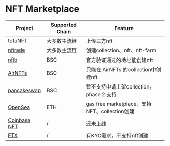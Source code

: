 # NFT Marketplace

| Project                                               | Supported Chain | Feature                                       |
| ----------------------------------------------------- | --------------- | --------------------------------------------- |
| [tofuNFT](https://tofunft.com/)                       | 大多数主流链    | 上传三方nft                                   |
| [nftrade](https://nftrade.com/)                       | 大多数主流链    | 创建collection、nft、nft-farm                 |
| [nftb](https://nftb.io)                               | BSC             | 官方验证通过的地址能创建nft                   |
| [AirNFTs](https://app.airnfts.com)                    | BSC             | 只能在 AirNFTs 的collection中创建nft          |
| [pancakeswap](https://pancakeswap.finance/nfts)       | BSC             | 暂不支持申请上架collection，phase 2 支持      |
| [OpenSea](https://opensea.io/)                        | ETH             | gas free marketplace，支持NFT、collection创建 |
| [Coinbase NFT](https://www.coinbase.com/nft/announce) | /               | 还未上线                                      |
| [FTX](https://ftx.com/en/nfts)                        | /               | 有KYC需求，不支持nft创建                      |

